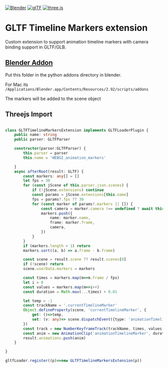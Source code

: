 [![Blender](misc/Blender_logo.png)](http://www.blender.org/) [![glTF](misc/glTF_logo.png)](https://www.khronos.org/gltf/) [![three.js](misc/threejs_logo.png)](https://threejs.org/)

GLTF Timeline Markers extension
======================================

Custom extension to support animation timeline markers with camera binding support in GLTF/GLB.

[Blender Addon](./__init__.py)
--------------
Put this folder in the python addons directory in blender.

For Mac its `/Applications/Blender.app/Contents/Resources/2.92/scripts/addons`

The markers will be added to the scene object

Threejs Import
--------------

```typescript

class GLTFTimelineMarkersExtension implements GLTFLoaderPlugin {
    public name: string
    public parser: GLTFParser

    constructor(parser:GLTFParser) {
        this.parser = parser
        this.name = 'WEBGI_animation_markers'

    }
    async afterRoot(result: GLTF) {
        const markers: any[] = []
        let fps = 30
        for (const jScene of this.parser.json.scenes) {
            if (!jScene.extensions) continue
            const params = jScene.extensions[this.name]
            fps = params?.fps ?? 30
            for (const marker of params?.markers || []) {
                const camera = marker.camera !== undefined ? await this.parser.getDependency('camera', marker.camera) : undefined
                markers.push({
                    name: marker.name,
                    frame: marker.frame,
                    camera,
                })
            }
        }
        if (markers.length < 1) return
        markers.sort((a, b) => a.frame - b.frame)

        const scene = result.scene ?? result.scenes[0]
        if (!scene) return
        scene.userData.markers = markers

        const times = markers.map(m=>m.frame / fps)
        let i = 0
        const values = markers.map(m=>i++)
        const duration = Math.max(...times) + 0.01

        let temp = -1
        const trackName = '.currentTimelineMarker'
        Object.defineProperty(scene, 'currentTimelineMarker', {
            get: ()=>temp,
            set: (v: any)=> scene.dispatchEvent({type: 'animationTimelineMarker', marker: markers[temp = v]}),
        })
        const track = new NumberKeyframeTrack(trackName, times, values, InterpolateDiscrete)
        const anim = new AnimationClip('animationTimelineMarker', duration, [track])
        result.animations.push(anim)
    }

}

gltfLoader.register((p)=>new GLTFTimelineMarkersExtension(p))
```